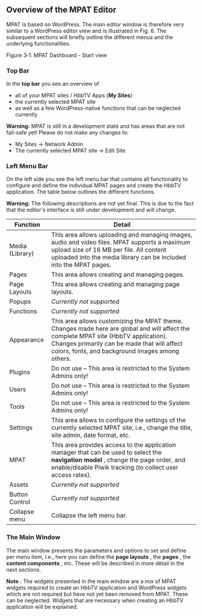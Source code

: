 ## Overview of the MPAT Editor ##

MPAT is based on WordPress. The main editor window is therefore very similar to a WordPress editor view and is illustrated in Fig. 6. The subsequent sections will briefly outline the different menus and the underlying functionalities.



Figure 3‑1: MPAT Dashboard - Start view


### Top Bar ###

In the **top bar** you see an overview of 

+ all of your MPAT sites / HbbTV Apps (**My Sites**)
+ the currently selected MPAT site 
+ as well as a few WordPress-native functions that can be neglected currently

**Warning:** MPAT is still in a development state and has areas that are not fail-safe yet! Please do not make any changes to:

- My Sites -> Network Admin
- The currently selected MPAT site -> Edit Site


### Left Menu Bar ###

On the left side you see the left menu bar that contains all functionality to configure and define the individual MPAT pages and create the HbbTV application. The table below outlines the different functions.

**Warning:** The following descriptions are not yet final. This is due to the fact that the editor's interface is still under development and will change.

| Function | Detail |
|-|-|
| Media (Library) 	| This area allows uploading and managing images, audio and video files. MPAT supports a maximum upload size of 16 MB per file. All content uploaded into the media library can be included into the MPAT pages. |
| Pages		| This area allows creating and managing pages. |
| Page Layouts 		| This area allows creating and managing page layouts. |
| Popups			| *Currently not supported* |
| Functions 		| *Currently not supported* |
| Appearance 		| This area allows customizing the MPAT theme. Changes made here are global and will affect the complete MPAT site (HbbTV application). Changes primarily can be made that will affect colors, fonts, and background images among others. |
| Plugins 			| Do not use – This area is restricted to the System Admins only! |
| Users 			| Do not use – This area is restricted to the System Admins only! |
| Tools 			| Do not use – This area is restricted to the System Admins only! |
| Settings 			| This area allows to configure the settings of the currently selected MPAT site, i.e., change the title, site admin, date format, etc. |
| MPAT 				| This area provides access to the application manager that can be used to select the **navigation model** , change the page order, and enable/disable Piwik tracking (to collect user access rates). |
| Assets 			| *Currently not supported* |
| Button Control 	| *Currently not supported* |
| Collapse menu 	| Collapse the left menu bar. |

### The Main Window ###

The main window presents the parameters and options to set and define per menu item, i.e., here you can define the **page layouts** , the **pages** , the **content components** , etc. These will be described in more detail in the next sections.

**Note** : The widgets presented in the main window are a mix of MPAT widgets required to create an HbbTV application and WordPress widgets which are not required but have not yet been removed from MPAT. These can be neglected. Widgets that are necessary when creating an HbbTV application will be explained.
